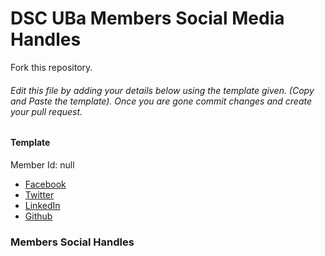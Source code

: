 # DSC UBa Members Social Media Handles

Fork this repository.

###### Edit this file by adding your details below using the template given. (Copy and Paste the template). Once you are gone commit changes and create your pull request.

#### Template
Member Id: null
* [Facebook](null)
* [Twitter](null)
* [LinkedIn](null)
* [Github](null)


### Members Social Handles
